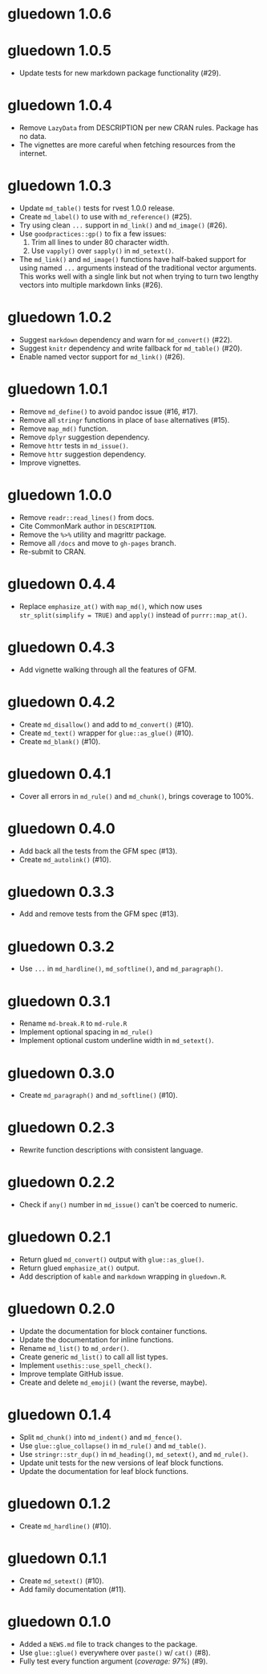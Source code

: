 # gluedown 1.0.6

# gluedown 1.0.5

* Update tests for new markdown package functionality (#29).

# gluedown 1.0.4

* Remove `LazyData` from DESCRIPTION per new CRAN rules. Package has no data.
* The vignettes are more careful when fetching resources from the internet.

# gluedown 1.0.3

* Update `md_table()` tests for rvest 1.0.0 release.
* Create `md_label()` to use with `md_reference()` (#25).
* Try using clean `...` support in `md_link()` and `md_image()` (#26).
* Use `goodpractices::gp()` to fix a few issues:
    1. Trim all lines to under 80 character width.
    2. Use `vapply()` over `sapply()` in `md_setext()`.
* The `md_link()` and `md_image()` functions have half-baked support for using
named `...` arguments instead of the traditional vector arguments. This works
well with a single link but not when trying to turn two lengthy vectors into
multiple markdown links (#26).

# gluedown 1.0.2

* Suggest `markdown` dependency and warn for `md_convert()` (#22).
* Suggest `knitr` dependency and write fallback for `md_table()` (#20).
* Enable named vector support for `md_link()` (#26).

# gluedown 1.0.1

* Remove `md_define()` to avoid pandoc issue (#16, #17).
* Remove all `stringr` functions in place of `base` alternatives (#15).
* Remove `map_md()` function.
* Remove `dplyr` suggestion dependency.
* Remove `httr` tests in `md_issue()`.
* Remove `httr` suggestion dependency.
* Improve vignettes.

# gluedown 1.0.0

* Remove `readr::read_lines()` from docs.
* Cite CommonMark author in `DESCRIPTION`.
* Remove the `%>%` utility and magrittr package.
* Remove all `/docs` and move to `gh-pages` branch.
* Re-submit to CRAN.

# gluedown 0.4.4

* Replace `emphasize_at()` with `map_md()`, which now uses 
`str_split(simplify = TRUE)` and `apply()` instead of `purrr::map_at()`.

# gluedown 0.4.3

* Add vignette walking through all the features of GFM.

# gluedown 0.4.2

* Create `md_disallow()` and add to `md_convert()` (#10).
* Create `md_text()` wrapper for `glue::as_glue()` (#10).
* Create `md_blank()` (#10).

# gluedown 0.4.1

* Cover all errors in `md_rule()` and `md_chunk()`, brings coverage to 100%.

# gluedown 0.4.0

* Add back all the tests from the GFM spec (#13).
* Create `md_autolink()` (#10).

# gluedown 0.3.3

* Add and remove tests from the GFM spec (#13).

# gluedown 0.3.2

* Use `...` in `md_hardline()`, `md_softline()`, and `md_paragraph()`.

# gluedown 0.3.1

* Rename `md-break.R` to `md-rule.R`
* Implement optional spacing in `md_rule()`
* Implement optional custom underline width in `md_setext()`.

# gluedown 0.3.0

* Create `md_paragraph()` and `md_softline()` (#10).

# gluedown 0.2.3

* Rewrite function descriptions with consistent language.

# gluedown 0.2.2

* Check if `any()` number in `md_issue()` can't be coerced to numeric.

# gluedown 0.2.1

* Return glued `md_convert()` output with `glue::as_glue()`.
* Return glued `emphasize_at()` output.
* Add description of `kable` and `markdown` wrapping in `gluedown.R`.

# gluedown 0.2.0

* Update the documentation for block container functions.
* Update the documentation for inline functions.
* Rename `md_list()` to `md_order()`.
* Create generic `md_list()` to call all list types.
* Implement `usethis::use_spell_check()`.
* Improve template GitHub issue.
* Create and delete `md_emoji()` (want the reverse, maybe).

# gluedown 0.1.4

* Split `md_chunk()` into `md_indent()` and `md_fence()`.
* Use `glue::glue_collapse()` in `md_rule()` and `md_table()`.
* Use `stringr::str_dup()` in `md_heading()`, `md_setext()`, and `md_rule()`.
* Update unit tests for the new versions of leaf block functions.
* Update the documentation for leaf block functions.

# gluedown 0.1.2

* Create `md_hardline()` (#10).

# gluedown 0.1.1

* Create `md_setext()` (#10).
* Add family documentation (#11).

# gluedown 0.1.0

* Added a `NEWS.md` file to track changes to the package.
* Use `glue::glue()` everywhere over `paste()` w/ `cat()` (#8).
* Fully test every function argument (_coverage: 97%_) (#9).
